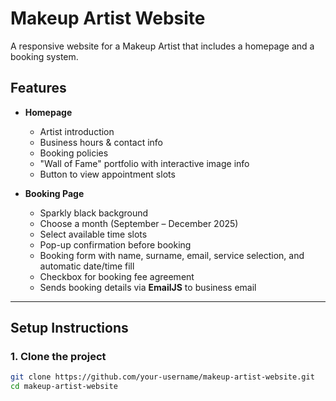 # Makeup Artist Website  

A responsive website for a Makeup Artist that includes a homepage and a booking system.  

## Features  

- **Homepage**
  - Artist introduction
  - Business hours & contact info
  - Booking policies
  - "Wall of Fame" portfolio with interactive image info
  - Button to view appointment slots

- **Booking Page**
  - Sparkly black background
  - Choose a month (September – December 2025)
  - Select available time slots
  - Pop-up confirmation before booking
  - Booking form with name, surname, email, service selection, and automatic date/time fill
  - Checkbox for booking fee agreement
  - Sends booking details via **EmailJS** to business email  

---

## Setup Instructions  

### 1. Clone the project  
```bash
git clone https://github.com/your-username/makeup-artist-website.git
cd makeup-artist-website
